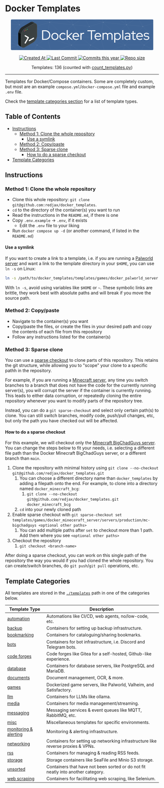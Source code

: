 # Docker Templates <!-- omit in toc -->

<!-- Repo image -->
<p align="center">
  <a href="https://github.com/redjax/docker_templates">
    <picture>
      <source media="(prefers-color-scheme: dark)" srcset="src/img/repo-readme-header.png">
      <img src="src/img/repo-readme-header.png" height="100">
    </picture>
  </a>
</p>

<!-- Git Badges -->
<p align="center">
  <a href="https://github.com/redjax/docker_templates">
    <img alt="Created At" src="https://img.shields.io/github/created-at/redjax/docker_templates">
  </a>
  <a href="https://github.com/redjax/docker_templates/commit">
    <img alt="Last Commit" src="https://img.shields.io/github/last-commit/redjax/docker_templates">
  </a>
  <a href="https://github.com/redjax/docker_templates/commit">
    <img alt="Commits this year" src="https://img.shields.io/github/commit-activity/y/redjax/docker_templates">
  </a>
  <a href="https://github.com/redjax/docker_templates">
    <img alt="Repo size" src="https://img.shields.io/github/repo-size/redjax/docker_templates">
  </a>
  <!-- ![GitHub Latest Release](https://img.shields.io/github/release-date/redjax/docker_templates) -->
  <!-- ![GitHub commits since latest release](https://img.shields.io/github/commits-since/redjax/docker_templates/latest) -->
  <!-- ![GitHub Actions Workflow Status](https://img.shields.io/github/actions/workflow/status/redjax/docker_templates/tests.yml) -->
</p>

<p align="center">
  Templates: 136
  <span>(counted with <a href="./scripts/count_templates.py">count_templates.py</a>)</span>
</p>

---

Templates for Docker/Compose containers. Some are completely custom, but most are an example `compose.yml`/`docker-compose.yml` file and example `.env` file.

Check the [template categories section](#template-categories) for a list of template types.

## Table of Contents  <!-- omit in toc -->

- [Instructions](#instructions)
  - [Method 1: Clone the whole repository](#method-1-clone-the-whole-repository)
    - [Use a symlink](#use-a-symlink)
  - [Method 2: Copy/paste](#method-2-copypaste)
  - [Method 3: Sparse clone](#method-3-sparse-clone)
    - [How to do a sparse checkout](#how-to-do-a-sparse-checkout)
- [Template Categories](#template-categories)

## Instructions

### Method 1: Clone the whole repository

- Clone this whole repository: `git clone git@github.com:redjax/docker_templates`.
- `cd` to the directory of the container(s) you want to run
- Read the instructions in the `README.md`, if there is one
- Copy `.env.example` -> `.env`, if it exists
  - Edit the `.env` file to your liking
- Run `docker compose up -d` (or another command, if listed in the `README.md`)

#### Use a symlink

If you want to create a link to a template, i.e. if you are running a [Palworld server](./templates/games/docker_palworld_server/) and want a link to the template directory in your `$HOME`, you can use `ln -s` on Linux:

```bash
ln -s /path/to/docker_templates/templates/games/docker_palworld_server /path/to/link
```

With `ln -s`, avoid using variables like `$HOME` or `~`. These symbolic links are brittle, they work best with absolute paths and will break if you move the source path.

### Method 2: Copy/paste

- Navigate to the container(s) you want
- Copy/paste the files, or create the files in your desired path and copy the contents of each file from this repository
- Follow any instructions listed for the container(s)

### Method 3: Sparse clone

You can use a [sparse checkout](https://git-scm.com/docs/git-sparse-checkout) to clone parts of this repository. This retains the git structure, while allowing you to "scope" your clone to a specific pathh in the repository.

For example, if you are running a [Minecraft server](./templates/games/docker_minecraft_server/), any time you switch branches to a branch that does not have the code for the currently running server(s), you will corrupt the server if the container is currently running. This leads to either data corruption, or repeatedly cloning the entire repository whenever you want to modify parts of the repository tree.

Instead, you can do a `git sparse-checkout` and select only certain path(s) to clone. You can still switch branches, modify code, push/pull changes, etc, but only the path you have checked out will be affected.

#### How to do a sparse checkout

For this example, we will checkout only the [Minecraft BigChadGuys server](./templates/games/docker_minecraft_server/servers/production/mc-bigchadguys/). You can change the steps below to fit your needs, i.e. selecting a different file path than the Docker Minecraft BigChadGuys server, or a different branch than `main`.

1. Clone the repository with minimal history using `git clone --no-checkout git@github.com/redjax/docker_templates.git`
   1. You can choose a different directory name than `docker_templates` by adding a filepath onto the end. For example, to clone into a directory named `docker_minecraft_bcg`:
      1. `git clone --no-checkout git@github.com/redjax/docker_templates.git docker_minecraft_bcg`
   2. `cd` into your newly cloned path
2. Enable sparse checkout with `git sparse-checkout set templates/games/docker_mineceraft_server/servers/production/mc-bigchadguys <optional other paths>`
   1. You can add multiple paths after `set` to checkout more than 1 path. Add them where you see `<optional other paths>`
3. Checkout the repository
   1. `git checkout <branch-name>`

After doing a sparse checkout, you can work on this single path of the repository the way you would if you had cloned the whole repository. You can create/switch branches, do `git push`/`git pull` operations, etc.

## Template Categories

All templates are stored in the [`./templates`](./templates) path in one of the categories below.

| Template Type                                            | Description                                                                      |
| -------------------------------------------------------- | -------------------------------------------------------------------------------- |
| [automation](./templates/automation)                     | Automations like CI/CD, web agents, no/low-code, etc.                            |
| [backup](./templates/backup)                             | Containers for setting up backup infrastructure.                                 |
| [bookmarking](./templates/bookmarking)                   | Containers for cataloguing/sharing bookmarks.                                    |
| [bots](./templates/bots)                                 | Containers for bot infrastructure, i.e. Discord and Telegram bots.               |
| [code forges](./templates/code)                          | Code forges like Gitea for a self-hosted, Github-like experience.                |
| [database](./templates/database)                         | Containers for database servers, like PostgreSQL and MariaDB.                    |
| [documents](./templates/documents)                       | Document management, OCR, & more.                                                |
| [games](./templates/games)                               | Dockerized game servers, like Palworld, Valheim, and Satisfactory.               |
| [llm](./templates/llm)                                   | Containers for LLMs like ollama.                                                 |
| [media](./templates/media)                               | Containers for media management/streaming.                                       |
| [messaging](./templates/messaging)                       | Messaging services & event queues like MQTT, RabbitMQ, etc.                      |
| [misc](./templates/misc)                                 | Miscellaneous templates for specific environments.                               |
| [monitoring & alerting](./templates/monitoring_alerting) | Monitoring & alerting infrastructure.                                            |
| [networking](./templates/networking)                     | Containers for setting up networking infrastructure like reverse proxies & VPNs. |
| [rss](./templates/rss)                                   | Containers for managing & reading RSS feeds.                                     |
| [storage](./templates/storage)                           | Storage containers like SeaFile and Minio S3 storage.                            |
| [unsorted](./templates/unsorted)                         | Containers that have not been sorted or do not fit neatly into another category. |
| [web scraping](./templates/web_scraping/)                | Containers for facilitating web scraping, like Selenium.                         |
